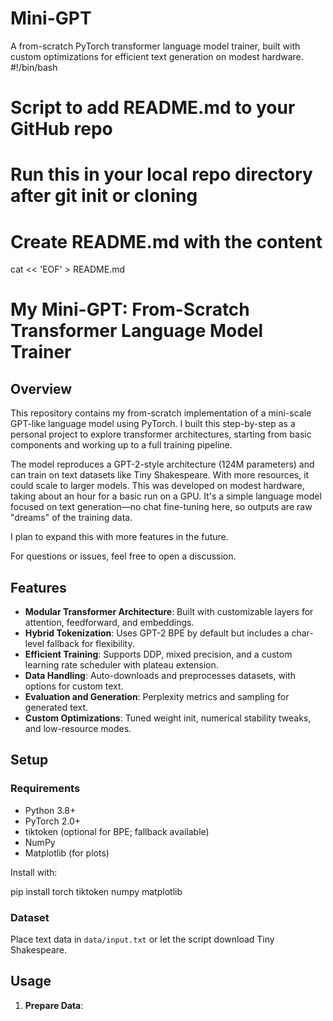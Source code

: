 # Mini-GPT
A from-scratch PyTorch transformer language model trainer, built with custom optimizations for efficient text generation on modest hardware.
#!/bin/bash

# Script to add README.md to your GitHub repo
# Run this in your local repo directory after git init or cloning

# Create README.md with the content
cat << 'EOF' > README.md
# My Mini-GPT: From-Scratch Transformer Language Model Trainer
 

## Overview

This repository contains my from-scratch implementation of a mini-scale GPT-like language model using PyTorch. I built this step-by-step as a personal project to explore transformer architectures, starting from basic components and working up to a full training pipeline.

The model reproduces a GPT-2-style architecture (124M parameters) and can train on text datasets like Tiny Shakespeare. With more resources, it could scale to larger models. This was developed on modest hardware, taking about an hour for a basic run on a GPU. It's a simple language model focused on text generation—no chat fine-tuning here, so outputs are raw "dreams" of the training data.


I plan to expand this with more features in the future.

For questions or issues, feel free to open a discussion.

## Features

- **Modular Transformer Architecture**: Built with customizable layers for attention, feedforward, and embeddings.
- **Hybrid Tokenization**: Uses GPT-2 BPE by default but includes a char-level fallback for flexibility.
- **Efficient Training**: Supports DDP, mixed precision, and a custom learning rate scheduler with plateau extension.
- **Data Handling**: Auto-downloads and preprocesses datasets, with options for custom text.
- **Evaluation and Generation**: Perplexity metrics and sampling for generated text.
- **Custom Optimizations**: Tuned weight init, numerical stability tweaks, and low-resource modes.

## Setup

### Requirements
- Python 3.8+
- PyTorch 2.0+
- tiktoken (optional for BPE; fallback available)
- NumPy
- Matplotlib (for plots)

Install with:

pip install torch tiktoken numpy matplotlib


### Dataset
Place text data in `data/input.txt` or let the script download Tiny Shakespeare.

## Usage

1. **Prepare Data**:
